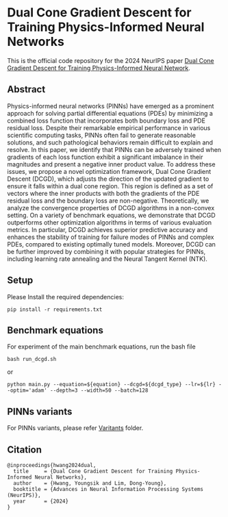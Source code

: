 # Dual Cone Gradient Descent for Training Physics-Informed Neural Networks

This is the official code repository for the 2024 NeurIPS paper [Dual Cone Gradient Descent for Training Physics-Informed Neural Network](https://arxiv.org/abs/2409.18426).

## Abstract
Physics-informed neural networks (PINNs) have emerged as a prominent approach for solving partial differential equations (PDEs) by minimizing a combined loss function that incorporates both boundary loss and PDE residual loss. Despite their remarkable empirical performance in various scientific computing tasks, PINNs often fail to generate reasonable solutions, and such pathological behaviors remain difficult to explain and resolve. In this paper, we identify that PINNs can be adversely trained when gradients of each loss function exhibit a significant imbalance in their magnitudes and present a negative inner product value. To address these issues, we propose a novel optimization framework, Dual Cone Gradient Descent (DCGD), which adjusts the direction of the updated gradient to ensure it falls within a dual cone region. This region is defined as a set of vectors where the inner products with both the gradients of the PDE residual loss and the boundary loss are non-negative. Theoretically, we analyze the convergence properties of DCGD algorithms in a non-convex setting. On a variety of benchmark equations, we demonstrate that DCGD outperforms other optimization algorithms in terms of various evaluation metrics. In particular, DCGD achieves superior predictive accuracy and enhances the stability of training for failure modes of PINNs and complex PDEs, compared to existing optimally tuned models. Moreover, DCGD can be further improved by combining it with popular strategies for PINNs, including learning rate annealing and the Neural Tangent Kernel (NTK).

## Setup
Please Install the required dependencies:

```pip install -r requirements.txt```

## Benchmark equations
For experiment of the main benchmark equations, run the bash file

```bash run_dcgd.sh```

or

``` python main.py --equation=${equation} --dcgd=${dcgd_type} --lr=${lr} --optim='adam' --depth=3 --width=50 --batch=128 ```

## PINNs variants
For PINNs variants, please refer [Varitants](https://github.com/hys3835/Dual-Cone-Gradient-Descent/tree/main/Variants) folder. 

## Citation
```
@inproceedings{hwang2024dual,
  title     = {Dual Cone Gradient Descent for Training Physics-Informed Neural Networks},
  author    = {Hwang, Youngsik and Lim, Dong-Young},
  booktitle = {Advances in Neural Information Processing Systems (NeurIPS)},
  year      = {2024}
}
```
